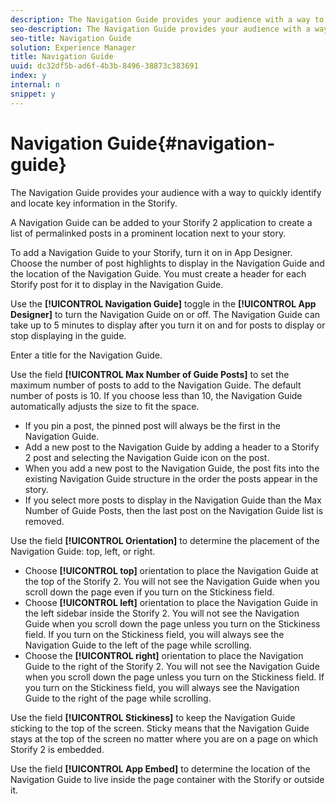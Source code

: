 ```yaml
---
description: The Navigation Guide provides your audience with a way to quickly identify and locate key information in the Storify.
seo-description: The Navigation Guide provides your audience with a way to quickly identify and locate key information in the Storify.
seo-title: Navigation Guide
solution: Experience Manager
title: Navigation Guide
uuid: dc32df5b-ad6f-4b3b-8496-38873c383691
index: y
internal: n
snippet: y
---
```


# Navigation Guide{#navigation-guide}

The Navigation Guide provides your audience with a way to quickly identify and locate key information in the Storify.

A Navigation Guide can be added to your Storify 2 application to create a list of permalinked posts in a prominent location next to your story.

To add a Navigation Guide to your Storify, turn it on in App Designer. Choose the number of post highlights to display in the Navigation Guide and the location of the Navigation Guide. You must create a header for each Storify post for it to display in the Navigation Guide.

Use the **[!UICONTROL Navigation Guide]** toggle in the **[!UICONTROL App Designer]** to turn the Navigation Guide on or off. The Navigation Guide can take up to 5 minutes to display after you turn it on and for posts to display or stop displaying in the guide.

Enter a title for the Navigation Guide.

Use the field **[!UICONTROL Max Number of Guide Posts]** to set the maximum number of posts to add to the Navigation Guide. The default number of posts is 10. If you choose less than 10, the Navigation Guide automatically adjusts the size to fit the space.

* If you pin a post, the pinned post will always be the first in the Navigation Guide.
* Add a new post to the Navigation Guide by adding a header to a Storify 2 post and selecting the Navigation Guide icon on the post.
* When you add a new post to the Navigation Guide, the post fits into the existing Navigation Guide structure in the order the posts appear in the story.
* If you select more posts to display in the Navigation Guide than the Max Number of Guide Posts, then the last post on the Navigation Guide list is removed.

Use the field **[!UICONTROL Orientation]** to determine the placement of the Navigation Guide: top, left, or right.

* Choose **[!UICONTROL top]** orientation to place the Navigation Guide at the top of the Storify 2. You will not see the Navigation Guide when you scroll down the page even if you turn on the Stickiness field.
* Choose **[!UICONTROL left]** orientation to place the Navigation Guide in the left sidebar inside the Storify 2. You will not see the Navigation Guide when you scroll down the page unless you turn on the Stickiness field. If you turn on the Stickiness field, you will always see the Navigation Guide to the left of the page while scrolling.
* Choose the **[!UICONTROL right]** orientation to place the Navigation Guide to the right of the Storify 2. You will not see the Navigation Guide when you scroll down the page unless you turn on the Stickiness field. If you turn on the Stickiness field, you will always see the Navigation Guide to the right of the page while scrolling.

Use the field **[!UICONTROL Stickiness]** to keep the Navigation Guide sticking to the top of the screen. Sticky means that the Navigation Guide stays at the top of the screen no matter where you are on a page on which Storify 2 is embedded.

Use the field **[!UICONTROL App Embed]** to determine the location of the Navigation Guide to live inside the page container with the Storify or outside it.
